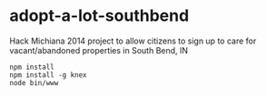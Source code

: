 adopt-a-lot-southbend
=====================

Hack Michiana 2014 project to allow citizens to sign up to care for vacant/abandoned properties in South Bend, IN

    npm install
    npm install -g knex
    node bin/www
